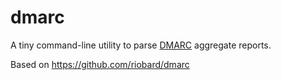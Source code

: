 # dmarc

A tiny command-line utility to parse [DMARC](http://www.dmarc.org)
aggregate reports.

Based on https://github.com/riobard/dmarc
